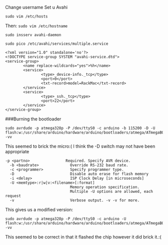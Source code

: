 Change username
Set u Avahi

```sudo vim /etc/hosts```

Then: 
```sudo vim /etc/hostname```

```sudo insserv avahi-daemon```

```sudo pico /etc/avahi/services/multiple.service```


```
<?xml version="1.0" standalone='no'?>
<!DOCTYPE service-group SYSTEM "avahi-service.dtd">
<service-group>
        <name replace-wildcards="yes">%h</name>
        <service>
                <type>_device-info._tcp</type>
                <port>0</port>
                <txt-record>model=RackMac</txt-record>
        </service>
        <service>
                <type>_ssh._tcp</type>
                <port>22</port>
        </service>
</service-group>
```
###Burning the bootloader
```
sudo avrdude -p atmega328p -P /dev/ttyS0 -c arduino -b 115200 -D -U flash:w:/usr/share/arduino/hardware/arduino/bootloaders/atmega/ATmegaBOOT_168_atmega328.hex:i -vv
```
This seemed to brick the micro:(  I think the -D switch may not have been appropriate

```
-p <partno>                Required. Specify AVR device.
  -b <baudrate>              Override RS-232 baud rate.
  -c <programmer>            Specify programmer type.
  -D                         Disable auto erase for flash memory
  -i <delay>                 ISP Clock Delay [in microseconds]
  -U <memtype>:r|w|v:<filename>[:format]
                             Memory operation specification.
                             Multiple -U options are allowed, each request
  -v                         Verbose output. -v -v for more.
```
This gives us a modified version:
```
sudo avrdude -p atmega328p -P /dev/ttyS0 -c arduino -U flash:w:/usr/share/arduino/hardware/arduino/bootloaders/atmega/ATmegaBOOT_168_atmega328.hex -vv
```
This seemed to be correct in that it flashed the chip however it did brick it.:(
